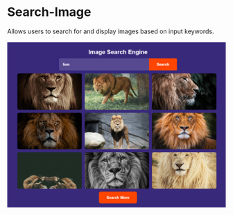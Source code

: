 # Search-Image

Allows users to search for and display images based on input keywords.
<br/>
<br/>
<img src="../../assets/Search-Image.png" />
